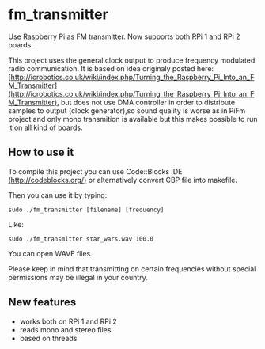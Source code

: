 # fm_transmitter

Use Raspberry Pi as FM transmitter. Now supports both RPi 1 and RPi 2 boards.

This project uses the general clock output to produce frequency modulated radio communication. It is based on idea originaly posted here: [http://icrobotics.co.uk/wiki/index.php/Turning_the_Raspberry_Pi_Into_an_FM_Transmitter](http://icrobotics.co.uk/wiki/index.php/Turning_the_Raspberry_Pi_Into_an_FM_Transmitter), but does not use DMA controller in order to distribute samples to output (clock generator),so sound quality is worse as in PiFm project and only mono transmition is available but this makes possible to run it on all kind of boards.

## How to use it

To compile this project you can use Code::Blocks IDE [(http://codeblocks.org/)](http://codeblocks.org/) or alternatively convert CBP file into makefile.

Then you can use it by typing:
```
sudo ./fm_transmitter [filename] [frequency]
```

Like:
```
sudo ./fm_transmitter star_wars.wav 100.0
```

You can open WAVE files.

Please keep in mind that transmitting on certain frequencies without special permissions may be illegal in your country.

## New features

* works both on RPi 1 and RPi 2
* reads mono and stereo files
* based on threads
